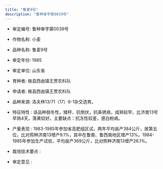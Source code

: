 ```yaml
---
title: "鲁麦9号"
description: "鲁种审字第0039号"
---
```

* 审定编号:  鲁种审字第0039号

*  作物名称:  小麦

*  品种名称:  鲁麦9号

*  审定年份:  1985

*  审定单位:  山东省

* 育种者:  掖县西由镇王贾农科队

*  申请者:  掖县西由镇王贾农科队

*  品种来源:  洛夫林13/71（17）6-1杂交选育。

*  特征特性 : 
该品种弱冬性，矮秆、抗倒伏，抗条锈病，成熟较早，比济南13号早熟4天，落黄较好。主要缺点：抗冻性较差，感白粉病。
 
*  产量表现 : 
1983-1985年参加省高肥组区试，两年平均亩产384公斤，居第五位，比对照种济南13增产9.1%，其中在鲁南、鲁西南地区增产13%。1984-1985年参加生产试验，平均亩产369公斤，比对照种济南13增产26.1%。

*  栽培技术要点 : 


*  审定意见 : 

